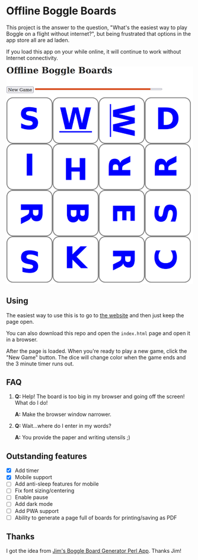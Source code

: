 # Offline Boggle Boards

This project is the answer to the question, "What's the easiest way to play Boggle on a flight without internet?", but being frustrated that options in the app store all are ad laden.

If you load this app on your while online, it will continue to work without Internet connectivity.

![Board Example](./offline.boggle.boards.png)

## Using

The easiest way to use this is to go to [the website](https://mrjones-plip.github.io/offline-boggle-boards/) and then just keep the page open.

You can also download this repo and open the `index.html` page and open it in a browser.

After the page is loaded.  When you're ready to play a new game, click the "New Game" button. The dice will change color when the game ends and the 3 minute timer runs out.

## FAQ

1. **Q:** Help! The board is too big in my browser and going off the screen! What do I do!

   **A:** Make the browser window narrower.
1. **Q:** Wait...where do I enter in my words?

   **A:** You provide the paper and writing utensils ;)

## Outstanding features

* [X] Add timer
* [X] Mobile support
* [ ] Add anti-sleep features for mobile
* [ ] Fix font sizing/centering
* [ ] Enable pause
* [ ] Add dark mode
* [ ] Add PWA support
* [ ] Ability to generate a page full of boards for printing/saving as PDF

## Thanks

I got the idea from [Jim's Boggle Board Generator Perl App](http://xuth.net/programming/bog_cgi/).  Thanks Jim!


